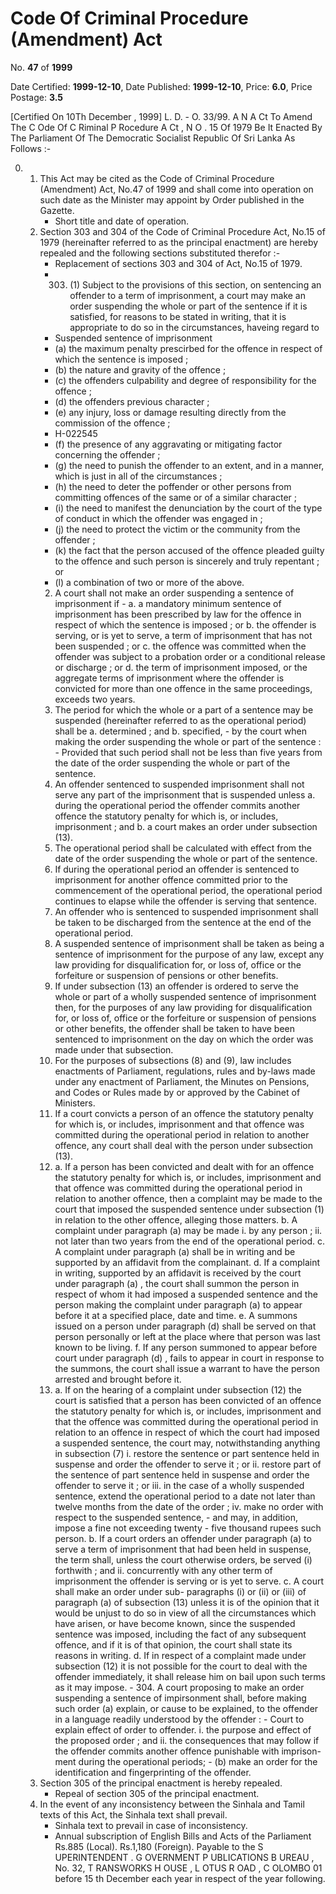 # Code Of Criminal Procedure (Amendment) Act 

No. **47** of **1999**

Date Certified: **1999-12-10**, Date Published: **1999-12-10**, Price: **6.0**, Price Postage: **3.5**

[Certified On 10Th December , 1999]
L. D.  - O. 33/99.
A N  A Ct   To   Amend   The  C Ode   Of  C Riminal  P Rocedure A Ct , N O . 15  Of  1979
Be It  Enacted By The Parliament Of The Democratic Socialist Republic Of Sri Lanka As Follows :-

0. 
    1. This Act may be cited as the Code of Criminal Procedure (Amendment) Act, No.47 of 1999 and shall come into operation on such date as the Minister may appoint by Order published in the Gazette.
        - Short title and date of operation.
    2. Section 303 and 304 of the Code of Criminal Procedure Act, No.15 of 1979 (hereinafter referred to as  the principal enactment) are hereby repealed and the following sections substituted therefor :-
        - Replacement of sections 303 and 304 of Act, No.15 of 1979.
        - 303. (1) Subject to the provisions of this section, on sentencing an offender to a term of imprisonment, a court may make an order suspending the whole or part of the sentence if it is satisfied, for reasons to be stated in writing, that it is appropriate to do so in the circumstances, haveing regard to 
        - Suspended sentence of imprisonment
        - (a)  the maximum penalty prescirbed for the offence in respect of which the sentence is imposed ;
        - (b)  the nature and gravity of the offence ;
        - (c)  the offenders culpability and degree of responsibility for the offence ;
        - (d)  the offenders previous character ;
        - (e)  any injury, loss or damage resulting directly from the commission of the offence ;
        - H-022545
        - (f)  the presence of any aggravating or mitigating factor concerning the offender ;
        - (g)  the need to punish the offender to an extent, and in a manner, which is just in all of the circumstances ;
        - (h)  the need to deter the poffender or other persons from committing offences of the same or of a similar character ;
        - (i)  the need to manifest the denunciation by the court of the type of conduct in which the offender was engaged in ;
        - (j) the need to protect the victim or the community from the offender ;
        - (k)  the fact that the person accused of the offence pleaded guilty to the offence and such person is sincerely and truly repentant ; or
        - (l)  a combination of two or more of the above.
        2. A court shall not make an order suspending a sentence of imprisonment if -
            a. a mandatory minimum sentence of imprisonment has been prescribed by law for the offence in respect of which the sentence is imposed ; or
            b. the offender is serving, or is yet to serve, a term of imprisonment that has not been suspended ; or
            c. the offence was committed when the offender was subject to a probation order or a conditional release or discharge ; or
            d. the term of imprisonment imposed, or the aggregate terms of imprisonment where the offender is convicted for more than  one  offence  in  the  same proceedings, exceeds two years.
        3. The period for which the whole or  a part of a sentence may be suspended (hereinafter referred to as the operational period) shall be
            a. determined ; and
            b. specified,
                - by the court when making the order suspending the whole or part of the sentence :
                - Provided that such period shall not be less than five years from the date of the order suspending the whole or part of the sentence.
        4. An  offender  sentenced  to  suspended imprisonment shall not serve any part of the imprisonment that is suspended unless
            a. during  the  operational  period  the offender commits another offence the statutory penalty for which is, or includes, imprisonment ; and
            b. a court makes an order under subsection (13).
        5. The  operational  period  shall  be calculated with effect from the date of the order suspending the whole or part of the sentence.
        6. If  during  the  operational  period  an offender  is  sentenced  to  imprisonment  for another  offence  committed  prior  to  the commencement of the operational period, the operational period continues to elapse while the offender is serving that sentence.
        7. An  offender  who  is  sentenced  to suspended  imprisonment shall be taken to be discharged from the sentence at the end of the operational period.
        8. A suspended sentence of imprisonment shall  be  taken  as  being  a  sentence  of imprisonment for the purpose of any law, except any law providing for disqualification for, or loss of, office or the forfeiture or suspension of pensions or other benefits.
        9. If under subsection (13) an offender is ordered to serve the whole or part of a wholly suspended sentence of imprisonment then, for the  purposes  of  any  law  providing  for disqualification for, or loss of, office or the forfeiture or suspension of pensions or other benefits, the offender shall be taken to have been sentenced to imprisonment on the day on which the order was made under that subsection.
        10. For the purposes of subsections (8) and (9), law includes enactments of Parliament, regulations, rules and by-laws made under any enactment  of  Parliament,  the  Minutes  on Pensions, and Codes or Rules made by or approved by the Cabinet of Ministers.
        11. If a court convicts a person of an offence the statutory penalty for which is, or includes, imprisonment and that offence was committed during the operational period in relation to another offence, any court shall deal with the person under subsection (13).
        12. 
            a. If a person has been convicted and dealt with for an offence the statutory penalty for which is, or includes, imprisonment and that offence was committed during the operational period in relation to another offence, then a complaint  may  be  made  to  the  court  that imposed  the  suspended  sentence  under subsection (1) in relation to the other offence, alleging those matters.
            b. A complaint under paragraph  (a)  may be made
                i. by any person ;
                ii. not later than two years from the end of the operational period.
            c. A complaint under paragraph  (a)  shall be in writing and be supported by an affidavit from the complainant.
            d. If a complaint in writing, supported by an affidavit is received by the court under paragraph  (a) ,  the  court  shall  summon  the person in respect of whom it had imposed a suspended sentence and the person making the complaint under paragraph  (a)  to appear before it at a specified place, date and time.
            e. A summons issued on a person under paragraph  (d)  shall be served on that person personally or left at the place where that person was last known to be living.
            f. If any person summoned to appear before court under paragraph  (d) , fails to appear in court in response to the summons, the court shall issue a warrant to have the person arrested and brought before it.
        13. 
            a. If on the hearing of a complaint under subsection (12) the court is satisfied that a person has been convicted of an offence the statutory penalty for which is, or includes, imprisonment and that the offence was committed during the operational period in relation to an offence in respect of which the court had imposed a suspended sentence, the court may, notwithstanding anything in subsection (7)
                i. restore the sentence or part sentence held in suspense and order the offender to serve it ; or
                ii. restore part of the sentence of part sentence held in suspense and order the offender to serve it ; or
                iii. in the case of a wholly suspended sentence, extend the operational period to a date not later than twelve months from the date of the order ;
                iv. make no order with respect to the suspended sentence,
                    - and may, in addition, impose a fine not exceeding twenty - five thousand rupees such person.
            b. If a court  orders an offender under paragraph  (a)  to serve a term of imprisonment that had been held in suspense, the term shall, unless the court otherwise orders, be served  (i) forthwith ; and
                ii. concurrently with any other term of imprisonment the offender is serving or is yet to serve.
            c. A court shall make an order under sub- paragraphs (i) or (ii) or (iii) of paragraph  (a)  of subsection (13) unless it is of the opinion that it would be unjust to do so in view of all the circumstances which have arisen, or have become known, since the suspended sentence was imposed, including the fact of any subsequent offence, and if it is of that opinion, the court shall state its reasons in writing.
            d. If in respect of a complaint made under subsection (12) it is not possible for the court to deal with the offender immediately, it shall release him on bail upon such terms as it may impose.
                - 304. A court proposing to make an order suspending a sentence of impirsonment shall, before making such order  (a)  explain, or cause to be explained, to the offender in a language readily understood by the offender :
                - Court to explain effect of order to offender.
                i. the purpose and effect of the proposed order ; and
                ii. the consequences that may follow if the  offender commits another offence punishable with imprison- ment during the operational periods;
                    - (b)  make an order for the identification and fingerprinting of the offender. 
    3. Section 305 of the principal enactment is hereby repealed.
        - Repeal of section 305 of the principal enactment.
    4. In the event of any inconsistency between the Sinhala and Tamil texts of this Act, the Sinhala text shall prevail.
        - Sinhala text to prevail in case of inconsistency.
        - Annual subscription of English Bills and Acts of the Parliament Rs.885 (Local). Rs.1,180 (Foreign). Payable to the S UPERINTENDENT . G OVERNMENT  P UBLICATIONS  B UREAU , No. 32, T RANSWORKS H OUSE , L OTUS  R OAD , C OLOMBO  01 before 15 th  December each year in respect of the year following.